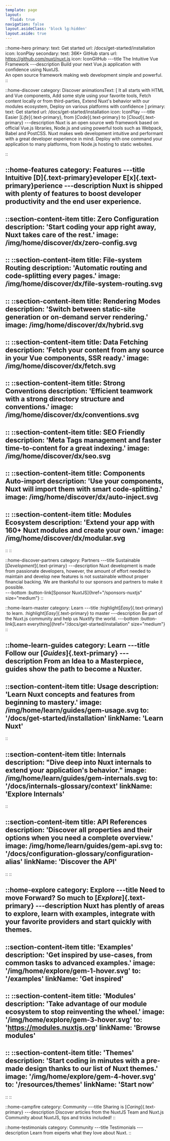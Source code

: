 ```yaml
---
template: page
layout:
  fluid: true
navigation: false
layout.asideClass: 'block lg:hidden'
layout.aside: true
---
```


::home-hero
primary:
  text: Get started
  url: /docs/get-started/installation
  icon: IconPlay
secondary:
  text: 36K+ GitHub stars
  url: https://github.com/nuxt/nuxt.js
  icon: IconGitHub
---title
The Intuitive Vue<br>Framework
---description
Build your next Vue.js application with confidence using NuxtJS.<br class="hidden sm:block" /> An open source framework making web development simple and powerful.
::

::home-discover
category: Discover
animationsText: [
  It all starts with HTML and Vue components,
  Add some style using your favorite tools,
  Fetch content locally or from third-parties,
  Extend Nuxt's behavior with our modules ecosystem,
  Deploy on various platforms with confidence
  ]
primary:
  text: Get started
  url: /docs/get-started/installation
  icon: IconPlay
---title
Easier [_Life_]{.text-primary}, from [_Code_]{.text-primary} to [_Cloud_]{.text-primary}
---description
Nuxt is an open source web framework based on official Vue.js libraries, Node.js and using powerful tools such as Webpack, Babel and PostCSS. Nuxt makes web development intuitive and performant with a great developer experience in mind. Deploy with one command your application to many platforms, from Node.js hosting to static websites.

::

::home-features
category: Features
---title
Intuitive [D]{.text-primary}eveloper E[x]{.text-primary}perience
---description
Nuxt is shipped with plenty of features to boost developer productivity and the end user experience.
---
  ::section-content-item
  title: Zero Configuration
  description: 'Start coding your app right away, Nuxt takes care of the rest.'
  image: /img/home/discover/dx/zero-config.svg
  ---
  ::
  ::section-content-item
  title: File-system Routing
  description: 'Automatic routing and code-splitting every pages.'
  image: /img/home/discover/dx/file-system-routing.svg
  ---
  ::
  ::section-content-item
  title: Rendering Modes
  description: 'Switch between static-site generation or on-demand server rendering.'
  image: /img/home/discover/dx/hybrid.svg
  ---
  ::
  ::section-content-item
  title: Data Fetching
  description: 'Fetch your content from any source in your Vue components, SSR ready.'
  image: /img/home/discover/dx/fetch.svg
  ---
  ::
  ::section-content-item
  title: Strong Conventions
  description: 'Efficient teamwork with a strong directory structure and conventions.'
  image: /img/home/discover/dx/conventions.svg
  ---
  ::
  ::section-content-item
  title: SEO Friendly
  description: 'Meta Tags management and faster time-to-content for a great indexing.'
  image: /img/home/discover/dx/seo.svg
  ---
  ::
  ::section-content-item
  title: Components Auto-import
  description: 'Use your components, Nuxt will import them with smart code-splitting.'
  image: /img/home/discover/dx/auto-inject.svg
  ---
  ::
  ::section-content-item
  title: Modules Ecosystem
  description: 'Extend your app with 160+ Nuxt modules and create your own.'
  image: /img/home/discover/dx/modular.svg
  ---
  ::
::

::home-discover-partners
category: Partners
---title
Sustainable [_Development_]{.text-primary}
---description
Nuxt development is made from passionate developers, however, the amount of effort needed to maintain and develop new features is not sustainable without proper financial backing. We are thanksful to our sponsors and partners to make it possible.<br>
---bottom
:button-link[Sponsor NuxtJS]{href="/sponsors-nuxtjs" size="medium"}
::

::home-learn-master
category: Learn
---title
:highlight[_Easy_]{.text-primary} &nbsp;to learn. :highlight[_Easy_]{.text-primary} to master
---description
Be part of the Nuxt.js community and help us Nuxtify the world.
---bottom
:button-link[Learn everything]{href="/docs/get-started/installation" size="medium"}
::

::home-learn-guides
category: Learn
---title
Follow our [_Guides_]{.text-primary}
---description
From an Idea to a Masterpiece, guides show the path to become a Nuxter.
---
  ::section-content-item
  title: Usage
  description: 'Learn Nuxt concepts and features from beginning to mastery.'
  image: /img/home/learn/guides/gem-usage.svg
  to: '/docs/get-started/installation'
  linkName: 'Learn Nuxt'
  ---
  ::

  ::section-content-item
  title: Internals
  description: "Dive deep into Nuxt internals to extend your application's behavior."
  image: /img/home/learn/guides/gem-internals.svg
  to: '/docs/internals-glossary/context'
  linkName: 'Explore Internals'
  ---
  ::

  ::section-content-item
  title: API References
  description: 'Discover all properties and their options when you need a complete overview.'
  image: /img/home/learn/guides/gem-api.svg
  to: '/docs/configuration-glossary/configuration-alias'
  linkName: 'Discover the API'
  ---
  ::
::

::home-explore
category: Explore
---title
Need to move Forward? So much to [_Explore_]{.text-primary}
---description
Nuxt has plently of areas to explore, learn with examples, integrate with your favorite providers and start quickly with themes.
---
  ::section-content-item
  title: 'Examples'
  description: 'Get inspired by use-cases, from common tasks to advanced examples.'
  image: '/img/home/explore/gem-1-hover.svg'
  to: '/examples'
  linkName: 'Get inspired'
  ---
  ::
  ::section-content-item
  title: 'Modules'
  description: 'Take advantage of our module ecosystem to stop reinventing the wheel.'
  image: '/img/home/explore/gem-3-hover.svg'
  to: 'https://modules.nuxtjs.org'
  linkName: 'Browse modules'
  ---
  ::
  ::section-content-item
  title: 'Themes'
  description: 'Start coding in minutes with a pre-made design thanks to our list of Nuxt themes.'
  image: '/img/home/explore/gem-4-hover.svg'
  to: '/resources/themes'
  linkName: 'Start now'
  ---
  ::
::

::home-campfire
category: Community
---title
Sharing is [_Caring_]{.text-primary}
---description
Discover articles from the NuxtJS Team and Nuxt.js Community about NuxtJS, tips and tricks included!
::

::home-testimonials
category: Community
---title
Testimonials
---description
Learn from experts what they love about Nuxt.
::
